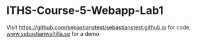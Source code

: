 # ITHS-Course-5-Webapp-Lab1
Visit https://github.com/sebastianstest/sebastianstest.github.io for code, www.sebastianwaltilla.se for a demo

